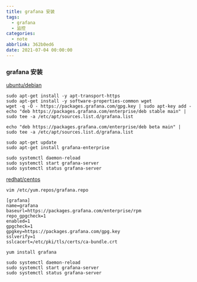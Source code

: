 ```yaml
---
title: grafana 安装
tags:
  - grafana
  - 监控
categories:
  - note
abbrlink: 362b0ed6
date: 2021-07-04 00:00:00
---
```



### grafana 安装



[ubuntu/debian](https://grafana.com/docs/grafana/latest/installation/debian/)

```shell
sudo apt-get install -y apt-transport-https
sudo apt-get install -y software-properties-common wget
wget -q -O - https://packages.grafana.com/gpg.key | sudo apt-key add -
echo "deb https://packages.grafana.com/enterprise/deb stable main" | sudo tee -a /etc/apt/sources.list.d/grafana.list 

echo "deb https://packages.grafana.com/enterprise/deb beta main" | sudo tee -a /etc/apt/sources.list.d/grafana.list 

sudo apt-get update
sudo apt-get install grafana-enterprise

sudo systemctl daemon-reload
sudo systemctl start grafana-server
sudo systemctl status grafana-server
```

[redhat/centos](https://grafana.com/docs/grafana/latest/installation/rpm/)

```shell
vim /etc/yum.repos/grafana.repo

[grafana]
name=grafana
baseurl=https://packages.grafana.com/enterprise/rpm
repo_gpgcheck=1
enabled=1
gpgcheck=1
gpgkey=https://packages.grafana.com/gpg.key
sslverify=1
sslcacert=/etc/pki/tls/certs/ca-bundle.crt

yum install grafana

sudo systemctl daemon-reload
sudo systemctl start grafana-server
sudo systemctl status grafana-server
```

